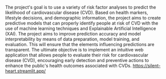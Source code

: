 The project's goal is to use a variety of risk factor analyses to predict the likelihood of cardiovascular disease (CVD). Based on health markers, lifestyle decisions, and demographic information, the project aims to create predictive models that can properly identify people at risk of CVD with the use of machine learning techniques and Explainable Artificial Intelligence (XAI). The project aims to improve prediction accuracy and model interpretability by means of data preparation, model training, and evaluation. This will ensure that the elements influencing predictions are transparent. The ultimate objective is to implement an intuitive web application that allows people to evaluate their risk for cardiovascular disease (CVD), encouraging early detection and preventive actions to enhance the public's health outcomes associated with CVDs.
https://silent-heart.streamlit.app/
